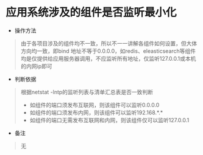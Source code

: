 # 应用系统涉及的组件是否监听最小化

- 操作方法
> 由于各项目涉及的组件均不一致，所以不一一讲解各组件如何设置，但大体方向均一致，即bind 地址不等于0.0.0.0，如redis、eleasticsearch等组件均是仅提供给应用服务器调用，不应监听所有地址，仅监听127.0.0.1或本机的内网ip即可


- 判断依据
> 根据netstat -lntp的监听列表与清单汇总表是否一致判断
> - 如组件的端口须发布互联网，则该组件可以监听0.0.0.0
> - 如组件的端口须发布内网，则该组件可以监听192.168.\*.\*
> - 如组件的端口无需发布互联网和内网，则该组件仅可以监听127.0.0.1

- 备注
> 无

